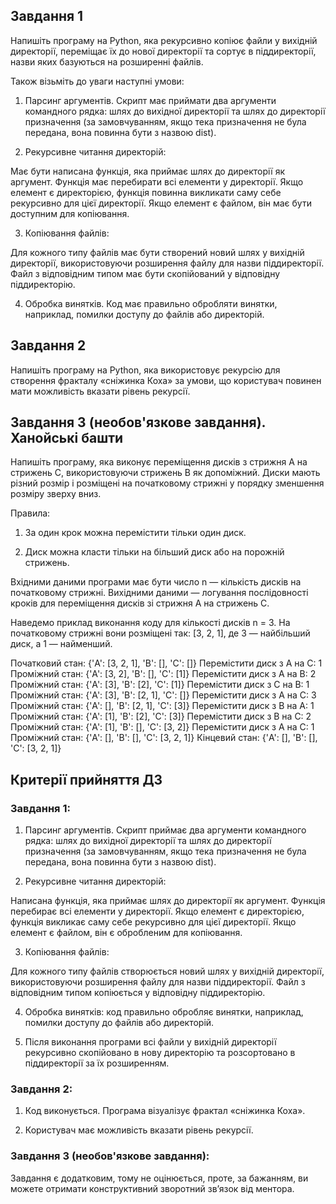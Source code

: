  ## Завдання 1

Напишіть програму на Python, яка рекурсивно копіює файли у вихідній директорії, переміщає їх до нової директорії та сортує в піддиректорії, назви яких базуються на розширенні файлів.

Також візьміть до уваги наступні умови:

1. Парсинг аргументів. Скрипт має приймати два аргументи командного рядка: шлях до вихідної директорії та шлях до директорії призначення (за замовчуванням, якщо тека призначення не була передана, вона повинна бути з назвою dist).

2. Рекурсивне читання директорій:

Має бути написана функція, яка приймає шлях до директорії як аргумент.
Функція має перебирати всі елементи у директорії.
Якщо елемент є директорією, функція повинна викликати саму себе рекурсивно для цієї директорії.
Якщо елемент є файлом, він має бути доступним для копіювання.

3. Копіювання файлів:

Для кожного типу файлів має бути створений новий шлях у вихідній директорії, використовуючи розширення файлу для назви піддиректорії.
Файл з відповідним типом має бути скопійований у відповідну піддиректорію.

4. Обробка винятків. Код має правильно обробляти винятки, наприклад, помилки доступу до файлів або директорій.

## Завдання 2

Напишіть програму на Python, яка використовує рекурсію для створення фракталу «сніжинка Коха» за умови, що користувач повинен мати можливість вказати рівень рекурсії.

## Завдання 3 (необов'язкове завдання). Ханойські башти

Напишіть програму, яка виконує переміщення дисків з стрижня А на стрижень С, використовуючи стрижень В як допоміжний. Диски мають різний розмір і розміщені на початковому стрижні у порядку зменшення розміру зверху вниз.

Правила:

1. За один крок можна перемістити тільки один диск.

2. Диск можна класти тільки на більший диск або на порожній стрижень.

Вхідними даними програми має бути число n — кількість дисків на початковому стрижні. Вихідними даними — логування послідовності кроків для переміщення дисків зі стрижня А на стрижень С.

Наведемо приклад виконання коду для кількості дисків n = 3. На початковому стрижні вони розміщені так: [3, 2, 1], де 3 — найбільший диск, а 1 — найменший.

Початковий стан: {'A': [3, 2, 1], 'B': [], 'C': []}
Перемістити диск з A на C: 1
Проміжний стан: {'A': [3, 2], 'B': [], 'C': [1]}
Перемістити диск з A на B: 2
Проміжний стан: {'A': [3], 'B': [2], 'C': [1]}
Перемістити диск з C на B: 1
Проміжний стан: {'A': [3], 'B': [2, 1], 'C': []}
Перемістити диск з A на C: 3
Проміжний стан: {'A': [], 'B': [2, 1], 'C': [3]}
Перемістити диск з B на A: 1
Проміжний стан: {'A': [1], 'B': [2], 'C': [3]}
Перемістити диск з B на C: 2
Проміжний стан: {'A': [1], 'B': [], 'C': [3, 2]}
Перемістити диск з A на C: 1
Проміжний стан: {'A': [], 'B': [], 'C': [3, 2, 1]}
Кінцевий стан: {'A': [], 'B': [], 'C': [3, 2, 1]}

## Критерії прийняття ДЗ

### Завдання 1:

1. Парсинг аргументів. Скрипт приймає два аргументи командного рядка: шлях до вихідної директорії та шлях до директорії призначення (за замовчуванням, якщо тека призначення не була передана, вона повинна бути з назвою dist).

2. Рекурсивне читання директорій:

Написана функція, яка приймає шлях до директорії як аргумент.
Функція перебирає всі елементи у директорії.
Якщо елемент є директорією, функція викликає саму себе рекурсивно для цієї директорії.
Якщо елемент є файлом, він є обробленим для копіювання.

3. Копіювання файлів:

Для кожного типу файлів створюється новий шлях у вихідній директорії, використовуючи розширення файлу для назви піддиректорії.
Файл з відповідним типом копіюється у відповідну піддиректорію.

4. Обробка винятків: код правильно обробляє винятки, наприклад, помилки доступу до файлів або директорій.

5. Після виконання програми всі файли у вихідній директорії рекурсивно скопійовано в нову директорію та розсортовано в піддиректорії за їх розширенням.

### Завдання 2:

1. Код виконується. Програма візуалізує фрактал «сніжинка Коха».

2. Користувач має можливість вказати рівень рекурсії.

### Завдання 3 (необов'язкове завдання):

Завдання є додатковим, тому не оцінюється, проте, за бажанням, ви можете отримати конструктивний зворотний зв’язок від ментора.

